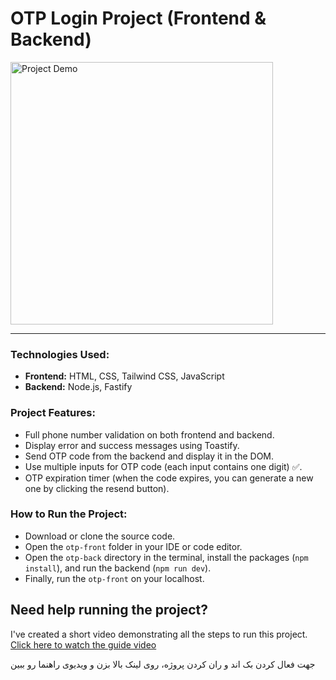 <h1>OTP Login Project (Frontend & Backend)</h1>
<img src="./login-otp.gif" alt="Project Demo" width="420px"/>
<hr>

<h3>Technologies Used:</h3>
<ul>
  <li><strong>Frontend:</strong> HTML, CSS, Tailwind CSS, JavaScript</li>
  <li><strong>Backend:</strong> Node.js, Fastify</li>
</ul>

<h3>Project Features:</h3>
<ul>
  <li>Full phone number validation on both frontend and backend.</li>
  <li>Display error and success messages using Toastify.</li>
  <li>Send OTP code from the backend and display it in the DOM.</li>
  <li>Use multiple inputs for OTP code (each input contains one digit) ✅.</li>
  <li>OTP expiration timer (when the code expires, you can generate a new one by clicking the resend button).</li>
</ul>

<h3>How to Run the Project:</h3>
<ul>
  <li>Download or clone the source code.</li>
  <li>Open the <code>otp-front</code> folder in your IDE or code editor.</li>
  <li>Open the <code>otp-back</code> directory in the terminal, install the packages (<code>npm install</code>), and run the backend (<code>npm run dev</code>).</li>
  <li>Finally, run the <code>otp-front</code> on your localhost.</li>
</ul>

<h2>Need help running the project?</h2>
<p>I've created a short video demonstrating all the steps to run this project.<br>
<a href="https://t.me/soufi_learn">Click here to watch the guide video</a></p>
<p>جهت فعال کردن بک اند و ران کردن پروژه، روی لینک بالا بزن و ویدیوی راهنما رو ببین</p>
